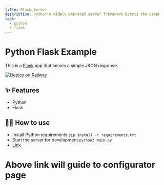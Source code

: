 ```yaml
---
title: Flask_Server
description: Python's widely embraced server framework boasts the capability to develop both APIs and machine learning models
tags:
  - python
  - flask
---
```


# Python Flask Example

This is a [Flask](https://flask.palletsprojects.com/en/1.1.x/) app that serves a simple JSON response.

[![Deploy on Railway](https://railway.app/button.svg)](https://railway.app/new/template/zUcpux)

## ✨ Features

- Python
- Flask

## 💁‍♀️ How to use

- Install Python requirements `pip install -r requirements.txt`
- Start the server for development `python3 main.py`
- [Link](https://flask-production-75b8.up.railway.app/config)
# Above link will guide to configurator page
